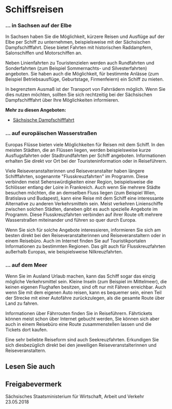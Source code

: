 # Schiffsreisen

### ... in Sachsen auf der Elbe

In Sachsen haben Sie die Möglichkeit, kürzere Reisen und Ausflüge auf der Elbe per Schiff zu unternehmen, beispielsweise mit der Sächsischen Dampfschifffahrt. Diese bietet Fahrten mit historischen Raddampfern, Salonschiffen und Motorschiffen an.

Neben Linienfahrten zu Touristenzielen werden auch Rundfahrten und Sonderfahrten (zum Beispiel Sommernachts- und Silvesterfahrten) angeboten. Sie haben auch die Möglichkeit, für bestimmte Anlässe (zum Beispiel Betriebsausflüge, Geburtstage, Firmenfeiern) ein Schiff zu mieten.

In begrenztem Ausmaß ist der Transport von Fahrrädern möglich. Wenn Sie dies nutzen möchten, sollten Sie sich rechtzeitig bei der Sächsischen Dampfschifffahrt über Ihre Möglichkeiten informieren.

**Mehr zu diesen Angeboten:**

* [Sächsische Dampfschifffahrt](https://www.saechsische-dampfschiffahrt.de/ "Sächsische Dampfschifffahrt (Sächsische Dampfschiffahrts GmbH & Co. Conti Elbschiffahrts KG)")

### ... auf europäischen Wasserstraßen

Europas Flüsse bieten viele Möglichkeiten für Reisen mit dem Schiff. In den meisten Städten, die an Flüssen liegen, werden beispielsweise kurze Ausflugsfahrten oder Stadtrundfahrten per Schiff angeboten. Informationen erhalten Sie direkt vor Ort bei der Touristeninformation oder in Reiseführern.

Viele Reiseveranstalterinnen und Reiseveranstalter haben längere Schifffahrten, sogenannte "Flusskreuzfahrten" im Programm. Diese verbinden meist Sehenswürdigkeiten einer Region, beispielsweise die Schlösser entlang der Loire in Frankreich. Auch wenn Sie mehrere Städte besuchen möchten, die an demselben Fluss liegen (zum Beispiel Wien, Bratislava und Budapest), kann eine Reise mit dem Schiff eine interessante Alternative zu anderen Verkehrsmitteln sein. Meist verkehren Linienschiffe zwischen solchen Städten, daneben gibt es auch spezielle Angebote im Programm. Diese Flusskreuzfahrten verbinden auf ihrer Route oft mehrere Wasserstraßen miteinander und führen so quer durch Europa.

Wenn Sie sich für solche Angebote interessieren, informieren Sie sich am besten direkt bei den Reiseveranstalterinnen und Reiseveranstaltern oder in einem Reisebüro. Auch im Internet finden Sie auf Touristikportalen Informationen zu bestimmten Regionen. Das gilt auch für Flusskreuzfahrten außerhalb Europas, wie beispielsweise Nilkreuzfahrten.

### ... auf dem Meer

Wenn Sie im Ausland Urlaub machen, kann das Schiff sogar das einzig mögliche Verkehrsmittel sein. Kleine Inseln (zum Beispiel im Mittelmeer), die keinen eigenen Flughafen besitzen, sind oft nur mit Fähren erreichbar. Auch wenn Sie mit dem eigenen Auto reisen, kann es bequemer sein, einen Teil der Strecke mit einer Autofähre zurückzulegen, als die gesamte Route über Land zu fahren.

Informationen über Fährrouten finden Sie in Reiseführern. Fährtickets können meist schon über Internet gebucht werden, Sie können sich aber auch in einem Reisebüro eine Route zusammenstellen lassen und die Tickets dort kaufen.

Eine sehr beliebte Reiseform sind auch Seekreuzfahrten. Erkundigen Sie sich diesbezüglich direkt bei den jeweiligen Reiseveranstalterinnen und Reiseveranstaltern.

## Lesen Sie auch

## Freigabevermerk

Sächsisches Staatsministerium für Wirtschaft, Arbeit und Verkehr 23.05.2018
